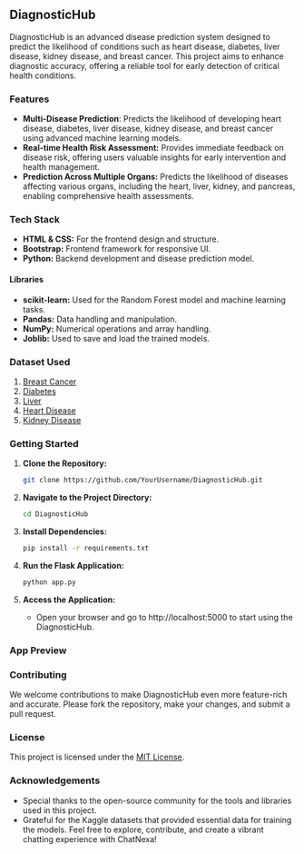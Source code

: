 ## DiagnosticHub

DiagnosticHub is an advanced disease prediction system designed to predict the likelihood of conditions such as heart disease, diabetes, liver disease, kidney disease, and breast cancer. This project aims to enhance diagnostic accuracy, offering a reliable tool for early detection of critical health conditions.

### Features

- **Multi-Disease Prediction**: Predicts the likelihood of developing heart disease, diabetes, liver disease, kidney disease, and breast cancer using advanced machine learning models.
- **Real-time Health Risk Assessment:** Provides immediate feedback on disease risk, offering users valuable insights for early intervention and health management.
- **Prediction Across Multiple Organs:** Predicts the likelihood of diseases affecting various organs, including the heart, liver, kidney, and pancreas, enabling comprehensive health assessments.

### Tech Stack

- **HTML & CSS:** For the frontend design and structure.
- **Bootstrap:** Frontend framework for responsive UI.
- **Python:** Backend development and disease prediction model.
  
#### Libraries

- **scikit-learn:** Used for the Random Forest model and machine learning tasks.
- **Pandas:** Data handling and manipulation.
- **NumPy:** Numerical operations and array handling.
- **Joblib:** Used to save and load the trained models.

### Dataset Used

1. [Breast Cancer](https://www.kaggle.com/uciml/breast-cancer-wisconsin-data)
2. [Diabetes](https://www.kaggle.com/uciml/pima-indians-diabetes-database)
3. [Liver](https://www.kaggle.com/uciml/indian-liver-patient-records)
4. [Heart Disease](https://www.kaggle.com/ronitf/heart-disease-uci)
5. [Kidney Disease](https://www.kaggle.com/mansoordaku/ckdisease)

  
### Getting Started

1. **Clone the Repository:**
   ```bash
   git clone https://github.com/YourUsername/DiagnosticHub.git
   ```

2. **Navigate to the Project Directory:**
   ```bash
   cd DiagnosticHub
   ```

3. **Install Dependencies:**
   ```bash
   pip install -r requirements.txt
   ```
   
4. **Run the Flask Application:**
   ```bash
   python app.py
   ```
4. **Access the Application:**
   - Open your browser and go to http://localhost:5000 to start using the DiagnosticHub.

### App Preview



### Contributing

We welcome contributions to make DiagnosticHub even more feature-rich and accurate. Please fork the repository, make your changes, and submit a pull request.

### License

This project is licensed under the [MIT License](LICENSE).

### Acknowledgements

- Special thanks to the open-source community for the tools and libraries used in this project.
- Grateful for the Kaggle datasets that provided essential data for training the models.
Feel free to explore, contribute, and create a vibrant chatting experience with ChatNexa!
